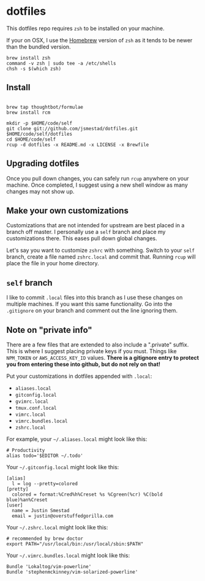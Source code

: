 dotfiles
========

This dotfiles repo requires `zsh` to be installed on your machine.

If your on OSX, I use the [Homebrew]() version of `zsh` as it tends to be newer than the bundled version.

```
brew install zsh
command -v zsh | sudo tee -a /etc/shells
chsh -s $(which zsh)
```

Install
-------

```

brew tap thoughtbot/formulae
brew install rcm

mkdir -p $HOME/code/self
git clone git://github.com/jsmestad/dotfiles.git $HOME/code/self/dotfiles
cd $HOME/code/self
rcup -d dotfiles -x README.md -x LICENSE -x Brewfile
```

Upgrading dotfiles
------------------

Once you pull down changes, you can safely run `rcup` anywhere on your machine. Once completed, I
suggest using a new shell window as many changes may not show up.


Make your own customizations
----------------------------

Customizations that are not intended for upstream are best placed in a branch off master. I personally
use a `self` branch and place my customizations there. This eases pull down global changes.

Let's say you want to customize `zshrc` with something. Switch to your `self` branch, create a file
named `zshrc.local` and commit that. Running `rcup` will place the file in your home directory.

## `self` branch

I like to commit `.local` files into this branch as I use these changes on multiple machines. If you
want this same functionality. Go into the `.gitignore` on your branch and comment out the line ignoring
them.

## Note on "private info"

There are a few files that are extended to also include a ".private" suffix. This is where I suggest
placing private keys if you must. Things like `NPM_TOKEN` or `AWS_ACCESS_KEY_ID` values. **There is a
gitignore entry to protect you from entering these into github, but do not rely on that!**

Put your customizations in dotfiles appended with `.local`:

* `aliases.local`
* `gitconfig.local`
* `gvimrc.local`
* `tmux.conf.local`
* `vimrc.local`
* `vimrc.bundles.local`
* `zshrc.local`

For example, your `~/.aliases.local` might look like this:

    # Productivity
    alias todo='$EDITOR ~/.todo'

Your `~/.gitconfig.local` might look like this:

    [alias]
      l = log --pretty=colored
    [pretty]
      colored = format:%Cred%h%Creset %s %Cgreen(%cr) %C(bold blue)%an%Creset
    [user]
      name = Justin Smestad
      email = justin@overstuffedgorilla.com

Your `~/.zshrc.local` might look like this:

    # recommended by brew doctor
    export PATH="/usr/local/bin:/usr/local/sbin:$PATH"

Your `~/.vimrc.bundles.local` might look like this:

    Bundle 'Lokaltog/vim-powerline'
    Bundle 'stephenmckinney/vim-solarized-powerline'
